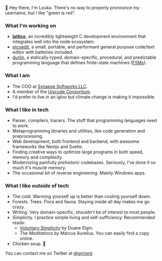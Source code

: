 👋 Hey there, I'm Louka. There's no way to properly pronounce my username, but I like "green is red".

### What I'm working on
- [**lattice**](https://github.com/grnisrd/lattice), an incredibly lightweight C development environment that integrates well into the node ecosystem.
- [picoedit](https://github.com/grnisrd/picoedit), a small, portable, and performant general purpose code/text editor with batteries included.
- [durlin](https://github.com/grnisrd/durlin), a statically-typed, domain-specific, procedural, and predictable programming language that defines finite-state machines ([FSMs](https://en.wikipedia.org/wiki/Finite-state_machine)).

### What I am
- The COO at [Synapse Softworks LLC](https://github.com/synllc). 
- A member of the [Unicode Consortium](https://unicode.org/consortium/consort.html).
- I'd prefer to live in an igloo but climate change is making it impossible.

### What I like in tech
- Parser, compilers, tracers. The stuff that programming languages need to work.
- Metaprogramming libraries and utilities, like code generation and preprocessing.
- Web development, both frontend and backend, with awesome frameworks like Nextjs and Svelte.
- Finding creative ways to optimize large programs in both speed, memory and complexity.
- Modernizing painfully _prehistoric_ codebases. Seriously, I've done it so much it's muscle memory.
- The occasional bit of reverse engineering. Mainly Windows apps.

### What I like _outside_ of tech
- The cold. Warming yourself up is better than cooling yourself down.
- Forests. Trees. Flora and fauna. Staying inside all day makes me go crazy.
- Writing. Very domain-specific, shouldn't be of interest to most people.
- Simplicity. I practice simple living and self-sufficiency. Recommended reads:
  - [Voluntary Simplicity](https://www.goodreads.com/en/book/show/305597) by Duane Elgin.
  - The _Meditations_ by Marcus Aurelius. You can easily find a copy online.
- Chicken soup. 🐔

You can contact me on Twitter at [@grnisrd](https://twitter.com/grnisrd).
